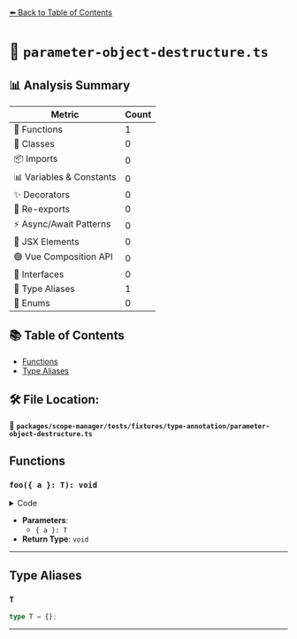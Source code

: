 [⬅️ Back to Table of Contents](../../../../../index.md)

# 📄 `parameter-object-destructure.ts`

## 📊 Analysis Summary

| Metric | Count |
|--------|-------|
| 🔧 Functions | 1 |
| 🧱 Classes | 0 |
| 📦 Imports | 0 |
| 📊 Variables & Constants | 0 |
| ✨ Decorators | 0 |
| 🔄 Re-exports | 0 |
| ⚡ Async/Await Patterns | 0 |
| 💠 JSX Elements | 0 |
| 🟢 Vue Composition API | 0 |
| 📐 Interfaces | 0 |
| 📑 Type Aliases | 1 |
| 🎯 Enums | 0 |

## 📚 Table of Contents

- [Functions](#functions)
- [Type Aliases](#type-aliases)

## 🛠️ File Location:
📂 **`packages/scope-manager/tests/fixtures/type-annotation/parameter-object-destructure.ts`**

## Functions

### `foo({ a }: T): void`

<details><summary>Code</summary>

```ts
function foo({ a }: T) {}
```
</details>

- **Parameters**:
  - `{ a }: T`
- **Return Type**: `void`

---

## Type Aliases

### `T`

```ts
type T = {};
```


---